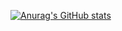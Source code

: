 [![Anurag's GitHub stats](https://github-readme-stats.vercel.app/api?username=karmello&show_icons=true&show=reviews,prs_merged,prs_merged_percentage&hide=contribs,reviews)]([https://github.com/karmello/github-readme-stats](https://github-readme-stats.vercel.app/api?username=karmello&show_icons=true&show=reviews,prs_merged,prs_merged_percentage&hide=contribs,reviews)https://github-readme-stats.vercel.app/api?username=karmello&show_icons=true&show=reviews,prs_merged,prs_merged_percentage&hide=contribs,reviews)
